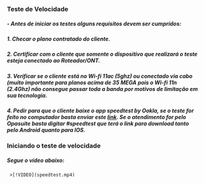 ### Teste de Velocidade


#####     - Antes de iniciar os testes alguns requisitos devem ser cumpridos:

#####         1. Checar o plano contratado do cliente.
#####         2. Certificar com o cliente que somente o dispositivo que realizará o teste esteja conectado ao Roteador/ONT.
#####         3. Verificar se o cliente está no Wi-fi 11ac (5ghz) ou conectado via cabo (muito importante para planos acima de 35 MEGA pois o Wi-fi 11n (2.4Ghz) não consegue passar toda a banda por motivos de limitação em sua tecnologia.
#####         4. Pedir para que o cliente baixe o app **speedtest by Ookla**, se o teste for feito no computador basta enviar este [**link**](speedtest.net). Se o atendimento for pelo Opasuite basta digitar **#speedtest** que terá o link para download tanto pelo Android quanto para IOS.

### Iniciando o teste de velocidade


#####     Segue o vídeo abaixo:
     
     >[!VIDEO](speedtest.mp4)

     
